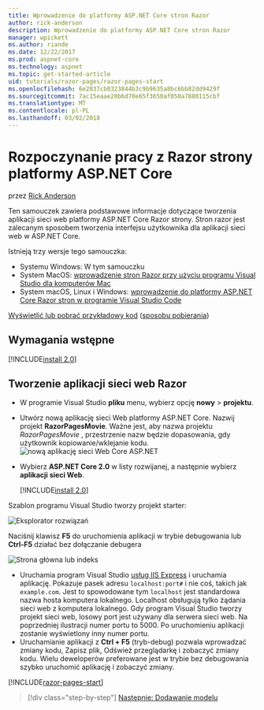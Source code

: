 ```yaml
---
title: Wprowadzenie do platformy ASP.NET Core stron Razor
author: rick-anderson
description: Wprowadzenie do platformy ASP.NET Core stron Razor
manager: wpickett
ms.author: riande
ms.date: 12/22/2017
ms.prod: aspnet-core
ms.technology: aspnet
ms.topic: get-started-article
uid: tutorials/razor-pages/razor-pages-start
ms.openlocfilehash: 6e2837cb0323844b3c9b9635a8bc6bb82dd9429f
ms.sourcegitcommit: 7ac15eaae20b6d70e65f3650af050a7880115cbf
ms.translationtype: MT
ms.contentlocale: pl-PL
ms.lasthandoff: 03/02/2018
---
```

# <a name="get-started-with-razor-pages-in-aspnet-core"></a>Rozpoczynanie pracy z Razor strony platformy ASP.NET Core

przez [Rick Anderson](https://twitter.com/RickAndMSFT)

Ten samouczek zawiera podstawowe informacje dotyczące tworzenia aplikacji sieci web platformy ASP.NET Core Razor strony. Stron razor jest zalecanym sposobem tworzenia interfejsu użytkownika dla aplikacji sieci web w ASP.NET Core.

Istnieją trzy wersje tego samouczka:

* Systemu Windows: W tym samouczku
* System MacOS: [wprowadzenie stron Razor przy użyciu programu Visual Studio dla komputerów Mac](xref:tutorials/razor-pages-mac/razor-pages-start)
* System macOS, Linux i Windows: [wprowadzenie do platformy ASP.NET Core Razor stron w programie Visual Studio Code](xref:tutorials/razor-pages-vsc/razor-pages-start)

[Wyświetlić lub pobrać przykładowy kod](https://github.com/aspnet/Docs/tree/master/aspnetcore/tutorials/razor-pages/razor-pages-start/sample/RazorPagesMovie) ([sposobu pobierania](xref:tutorials/index#how-to-download-a-sample))

## <a name="prerequisites"></a>Wymagania wstępne

[!INCLUDE[install 2.0](../../includes/install2.0.md)]

## <a name="create-a-razor-web-app"></a>Tworzenie aplikacji sieci web Razor

* W programie Visual Studio **pliku** menu, wybierz opcję **nowy** > **projektu**.
* Utwórz nową aplikację sieci Web platformy ASP.NET Core. Nazwij projekt **RazorPagesMovie**. Ważne jest, aby nazwa projektu *RazorPagesMovie* , przestrzenie nazw będzie dopasowania, gdy użytkownik kopiowanie/wklejanie kodu.
  ![nową aplikację sieci Web Core ASP.NET](../../mvc/razor-pages/index/_static/np.png)
* Wybierz **ASP.NET Core 2.0** w listy rozwijanej, a następnie wybierz **aplikacji sieci Web**.

  [!INCLUDE[install 2.0](../../includes/dotnetcore-on-dotnetfx-vs.md)]

Szablon programu Visual Studio tworzy projekt starter:

![Eksplorator rozwiązań](razor-pages-start/_static/se.png)

Naciśnij klawisz **F5** do uruchomienia aplikacji w trybie debugowania lub **Ctrl-F5** działać bez dołączanie debugera

![Strona główna lub indeks](razor-pages-start/_static/home.png)

* Uruchamia program Visual Studio [usług IIS Express](https://docs.microsoft.com/iis/extensions/introduction-to-iis-express/iis-express-overview) i uruchamia aplikację. Pokazuje pasek adresu `localhost:port#` i nie coś, takich jak `example.com`. Jest to spowodowane tym `localhost` jest standardowa nazwa hosta komputera lokalnego. Localhost obsługują tylko żądania sieci web z komputera lokalnego. Gdy program Visual Studio tworzy projekt sieci web, losowy port jest używany dla serwera sieci web. Na poprzedniej ilustracji numer portu to 5000. Po uruchomieniu aplikacji zostanie wyświetlony inny numer portu.
* Uruchamianie aplikacji z **Ctrl + F5** (tryb-debug) pozwala wprowadzać zmiany kodu, Zapisz plik, Odśwież przeglądarkę i zobaczyć zmiany kodu. Wielu deweloperów preferowane jest w trybie bez debugowania szybko uruchomić aplikację i zobaczyć zmiany.

[!INCLUDE[razor-pages-start](../../includes/RP/razor-pages-start.md)]

>[!div class="step-by-step"]
[Następnie: Dodawanie modelu](xref:tutorials/razor-pages/model)
